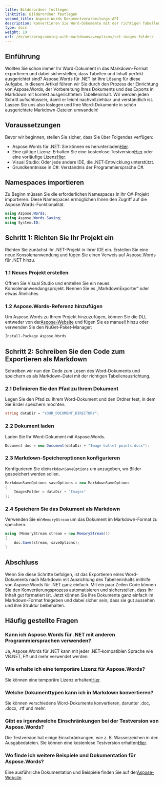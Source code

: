 ```yaml
---
title: Bilderordner festlegen
linktitle: Bilderordner festlegen
second_title: Aspose.Words Dokumentverarbeitungs-API
description: Konvertieren Sie Word-Dokumente mit der richtigen Tabellenausrichtung in Markdown mit Aspose.Words für .NET. Folgen Sie unserer ausführlichen Anleitung für perfekte Ergebnisse.
type: docs
weight: 10
url: /de/net/programming-with-markdownsaveoptions/set-images-folder/
---
```

## Einführung

Wollten Sie schon immer Ihr Word-Dokument in das Markdown-Format exportieren und dabei sicherstellen, dass Tabellen und Inhalt perfekt ausgerichtet sind? Aspose.Words für .NET ist Ihre Lösung für diese Aufgabe. In diesem Artikel führen wir Sie durch den Prozess der Einrichtung von Aspose.Words, der Vorbereitung Ihres Dokuments und des Exports in Markdown mit korrekt ausgerichtetem Tabelleninhalt. Wir werden jeden Schritt aufschlüsseln, damit er leicht nachvollziehbar und verständlich ist. Lassen Sie uns also loslegen und Ihre Word-Dokumente in schön ausgerichtete Markdown-Dateien umwandeln!

## Voraussetzungen

Bevor wir beginnen, stellen Sie sicher, dass Sie über Folgendes verfügen:

-  Aspose.Words für .NET: Sie können es herunterladen[Hier](https://releases.aspose.com/words/net/).
-  Eine gültige Lizenz: Erhalten Sie eine kostenlose Testversion[Hier](https://releases.aspose.com/) oder eine vorläufige Lizenz[Hier](https://purchase.aspose.com/temporary-license/).
- Visual Studio: Oder jede andere IDE, die .NET-Entwicklung unterstützt.
- Grundkenntnisse in C#: Verständnis der Programmiersprache C#.

## Namespaces importieren

Zu Beginn müssen Sie die erforderlichen Namespaces in Ihr C#-Projekt importieren. Diese Namespaces ermöglichen Ihnen den Zugriff auf die Aspose.Words-Funktionalität.

```csharp
using Aspose.Words;
using Aspose.Words.Saving;
using System.IO;
```

## Schritt 1: Richten Sie Ihr Projekt ein

Richten Sie zunächst Ihr .NET-Projekt in Ihrer IDE ein. Erstellen Sie eine neue Konsolenanwendung und fügen Sie einen Verweis auf Aspose.Words für .NET hinzu.

### 1.1 Neues Projekt erstellen

Öffnen Sie Visual Studio und erstellen Sie ein neues Konsolenanwendungsprojekt. Nennen Sie es „MarkdownExporter“ oder etwas Ähnliches.

### 1.2 Aspose.Words-Referenz hinzufügen

 Um Aspose.Words zu Ihrem Projekt hinzuzufügen, können Sie die DLL entweder von der[Aspose-Website](https://releases.aspose.com/words/net/) und fügen Sie es manuell hinzu oder verwenden Sie den NuGet-Paket-Manager:

```bash
Install-Package Aspose.Words
```

## Schritt 2: Schreiben Sie den Code zum Exportieren als Markdown

Schreiben wir nun den Code zum Lesen des Word-Dokuments und speichern es als Markdown-Datei mit der richtigen Tabellenausrichtung.

### 2.1 Definieren Sie den Pfad zu Ihrem Dokument

Legen Sie den Pfad zu Ihrem Word-Dokument und den Ordner fest, in dem Sie Bilder speichern möchten.

```csharp
string dataDir = "YOUR_DOCUMENT_DIRECTORY";
```

### 2.2 Dokument laden

Laden Sie Ihr Word-Dokument mit Aspose.Words.

```csharp
Document doc = new Document(dataDir + "Image bullet points.docx");
```

### 2.3 Markdown-Speicheroptionen konfigurieren

 Konfigurieren Sie die`MarkdownSaveOptions` um anzugeben, wo Bilder gespeichert werden sollen.

```csharp
MarkdownSaveOptions saveOptions = new MarkdownSaveOptions
{
    ImagesFolder = dataDir + "Images"
};
```

### 2.4 Speichern Sie das Dokument als Markdown

 Verwenden Sie ein`MemoryStream` um das Dokument im Markdown-Format zu speichern.

```csharp
using (MemoryStream stream = new MemoryStream())
{
    doc.Save(stream, saveOptions);
}
```

## Abschluss

Wenn Sie diese Schritte befolgen, ist das Exportieren eines Word-Dokuments nach Markdown mit Ausrichtung des Tabelleninhalts mithilfe von Aspose.Words für .NET ganz einfach. Mit ein paar Zeilen Code können Sie den Konvertierungsprozess automatisieren und sicherstellen, dass Ihr Inhalt gut formatiert ist. Jetzt können Sie Ihre Dokumente ganz einfach im Markdown-Format freigeben und dabei sicher sein, dass sie gut aussehen und ihre Struktur beibehalten.

## Häufig gestellte Fragen

### Kann ich Aspose.Words für .NET mit anderen Programmiersprachen verwenden?

Ja, Aspose.Words für .NET kann mit jeder .NET-kompatiblen Sprache wie VB.NET, F# und mehr verwendet werden.

### Wie erhalte ich eine temporäre Lizenz für Aspose.Words?

 Sie können eine temporäre Lizenz erhalten[Hier](https://purchase.aspose.com/temporary-license/).

### Welche Dokumenttypen kann ich in Markdown konvertieren?

Sie können verschiedene Word-Dokumente konvertieren, darunter .doc, .docx, .rtf und mehr.

### Gibt es irgendwelche Einschränkungen bei der Testversion von Aspose.Words?

Die Testversion hat einige Einschränkungen, wie z. B. Wasserzeichen in den Ausgabedateien. Sie können eine kostenlose Testversion erhalten[Hier](https://releases.aspose.com/).

### Wo finde ich weitere Beispiele und Dokumentation für Aspose.Words?

 Eine ausführliche Dokumentation und Beispiele finden Sie auf der[Aspose-Website](https://reference.aspose.com/words/net/).
